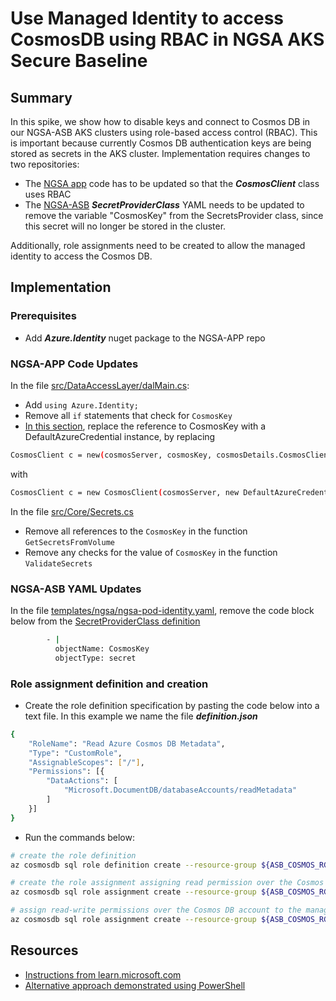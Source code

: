 # Use Managed Identity to access CosmosDB using RBAC in NGSA AKS Secure Baseline

## Summary

In this spike, we show how to disable keys and connect to Cosmos DB in our NGSA-ASB AKS clusters using role-based access control (RBAC). This is important because currently Cosmos DB authentication keys are being stored as secrets in the AKS cluster. Implementation requires changes to two repositories:

- The [NGSA app](https://github.com/retaildevcrews/ngsa-app) code has to be updated so that the ***CosmosClient*** class uses RBAC
- The [NGSA-ASB](https://github.com/retaildevcrews/ngsa-asb) ***SecretProviderClass*** YAML needs to be updated to remove the variable "CosmosKey" from the SecretsProvider class, since this secret will no longer be stored in the cluster.

Additionally, role assignments need to be created to allow the managed identity to access the Cosmos DB.

## Implementation

### Prerequisites

- Add ***Azure.Identity*** nuget package to the NGSA-APP repo

### NGSA-APP Code Updates

In the file [src/DataAccessLayer/dalMain.cs](https://github.com/retaildevcrews/ngsa-app/blob/main/src/DataAccessLayer/dalMain.cs):

- Add `using Azure.Identity;`
- Remove all `if` statements that check for `CosmosKey`
- [In this section](https://github.com/retaildevcrews/ngsa-app/blob/main/src/DataAccessLayer/dalMain.cs#L103), replace the reference to CosmosKey with a DefaultAzureCredential instance, by replacing

```bash
CosmosClient c = new(cosmosServer, cosmosKey, cosmosDetails.CosmosClientOptions);
```

with

```bash
CosmosClient c = new CosmosClient(cosmosServer, new DefaultAzureCredential(), cosmosDetails.CosmosClientOptions);
```

In the file [src/Core/Secrets.cs](https://github.com/retaildevcrews/ngsa-app/blob/main/src/Core/Secrets.cs)

- Remove all references to the `CosmosKey` in the function `GetSecretsFromVolume`
- Remove any checks for the value of `CosmosKey` in the function `ValidateSecrets`

### NGSA-ASB YAML Updates

In the file [templates/ngsa/ngsa-pod-identity.yaml](https://github.com/retaildevcrews/ngsa-asb/blob/main/templates/ngsa/ngsa-pod-identity.yaml), remove the code block below from the [SecretProviderClass definition](https://github.com/retaildevcrews/ngsa-asb/blob/main/templates/ngsa/ngsa-pod-identity.yaml#L43)

```bash
        - |
          objectName: CosmosKey
          objectType: secret
```

### Role assignment definition and creation

- Create the role definition specification by pasting the code below into a text file. In this example we name the file ***definition.json***

```bash
{
    "RoleName": "Read Azure Cosmos DB Metadata",
    "Type": "CustomRole",
    "AssignableScopes": ["/"],
    "Permissions": [{
        "DataActions": [
            "Microsoft.DocumentDB/databaseAccounts/readMetadata"
        ]
    }]
}
```

- Run the commands below:

```bash
# create the role definition
az cosmosdb sql role definition create --resource-group ${ASB_COSMOS_RG_NAME} --account-name ${ASB_COSMOS_DB_NAME} --body @definition.json

# create the role assignment assigning read permission over the Cosmos DB account to the managed identity
az cosmosdb sql role assignment create --resource-group ${ASB_COSMOS_RG_NAME} --account-name ${ASB_COSMOS_DB_NAME} --role-definition-name "Read Azure Cosmos DB Metadata" --principal-id ${ASB_NGSA_MI_PRINCIPAL_ID} --scope ${ASB_COSMOS_ID}

# assign read-write permissions over the Cosmos DB account to the managed identity
az cosmosdb sql role assignment create --resource-group ${ASB_COSMOS_RG_NAME} --account-name ${ASB_COSMOS_DB_NAME} --role-definition-id 00000000-0000-0000-0000-000000000002 --principal-id ${ASB_NGSA_MI_PRINCIPAL_ID} --scope ${ASB_COSMOS_ID}
```

## Resources

- [Instructions from learn.microsoft.com](https://learn.microsoft.com/en-us/azure/cosmos-db/managed-identity-based-authentication#grant-access-to-your-azure-cosmos-db-account)
- [Alternative approach demonstrated using PowerShell](https://joonasaijala.com/2021/07/01/how-to-using-managed-identities-to-access-cosmos-db-data-via-rbac-and-disabling-authentication-via-keys/)
